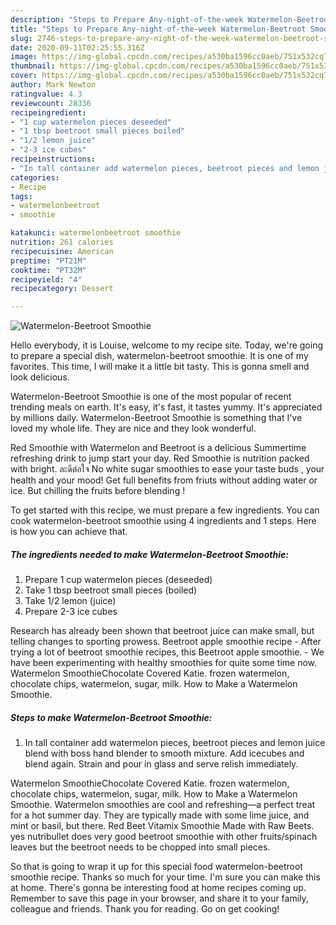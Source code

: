 ```yaml
---
description: "Steps to Prepare Any-night-of-the-week Watermelon-Beetroot Smoothie"
title: "Steps to Prepare Any-night-of-the-week Watermelon-Beetroot Smoothie"
slug: 2746-steps-to-prepare-any-night-of-the-week-watermelon-beetroot-smoothie
date: 2020-09-11T02:25:55.316Z
image: https://img-global.cpcdn.com/recipes/a530ba1596cc0aeb/751x532cq70/watermelon-beetroot-smoothie-recipe-main-photo.jpg
thumbnail: https://img-global.cpcdn.com/recipes/a530ba1596cc0aeb/751x532cq70/watermelon-beetroot-smoothie-recipe-main-photo.jpg
cover: https://img-global.cpcdn.com/recipes/a530ba1596cc0aeb/751x532cq70/watermelon-beetroot-smoothie-recipe-main-photo.jpg
author: Mark Newton
ratingvalue: 4.3
reviewcount: 28336
recipeingredient:
- "1 cup watermelon pieces deseeded"
- "1 tbsp beetroot small pieces boiled"
- "1/2 lemon juice"
- "2-3 ice cubes"
recipeinstructions:
- "In tall container add watermelon pieces, beetroot pieces and lemon juice blend with boss hand blender to smooth mixture. Add icecubes and blend again. Strain and pour in glass and serve relish immediately."
categories:
- Recipe
tags:
- watermelonbeetroot
- smoothie

katakunci: watermelonbeetroot smoothie 
nutrition: 261 calories
recipecuisine: American
preptime: "PT21M"
cooktime: "PT32M"
recipeyield: "4"
recipecategory: Dessert

---
```



![Watermelon-Beetroot Smoothie](https://img-global.cpcdn.com/recipes/a530ba1596cc0aeb/751x532cq70/watermelon-beetroot-smoothie-recipe-main-photo.jpg)

Hello everybody, it is Louise, welcome to my recipe site. Today, we're going to prepare a special dish, watermelon-beetroot smoothie. It is one of my favorites. This time, I will make it a little bit tasty. This is gonna smell and look delicious.

Watermelon-Beetroot Smoothie is one of the most popular of recent trending meals on earth. It's easy, it's fast, it tastes yummy. It's appreciated by millions daily. Watermelon-Beetroot Smoothie is something that I've loved my whole life. They are nice and they look wonderful.

Red Smoothie with Watermelon and Beetroot is a delicious Summertime refreshing drink to jump start your day. Red Smoothie is nutrition packed with bright. ละดีต่อใจ No white sugar smoothies to ease your taste buds , your health and your mood! Get full benefits from friuts without adding water or ice. But chilling the fruits before blending !


To get started with this recipe, we must prepare a few ingredients. You can cook watermelon-beetroot smoothie using 4 ingredients and 1 steps. Here is how you can achieve that.

<!--inarticleads1-->

##### The ingredients needed to make Watermelon-Beetroot Smoothie:

1. Prepare 1 cup watermelon pieces (deseeded)
1. Take 1 tbsp beetroot small pieces (boiled)
1. Take 1/2 lemon (juice)
1. Prepare 2-3 ice cubes


Research has already been shown that beetroot juice can make small, but telling changes to sporting prowess. Beetroot apple smoothie recipe - After trying a lot of beetroot smoothie recipes, this Beetroot apple smoothie. - We have been experimenting with healthy smoothies for quite some time now. Watermelon SmoothieChocolate Covered Katie. frozen watermelon, chocolate chips, watermelon, sugar, milk. How to Make a Watermelon Smoothie. 

<!--inarticleads2-->

##### Steps to make Watermelon-Beetroot Smoothie:

1. In tall container add watermelon pieces, beetroot pieces and lemon juice blend with boss hand blender to smooth mixture. Add icecubes and blend again. Strain and pour in glass and serve relish immediately.


Watermelon SmoothieChocolate Covered Katie. frozen watermelon, chocolate chips, watermelon, sugar, milk. How to Make a Watermelon Smoothie. Watermelon smoothies are cool and refreshing—a perfect treat for a hot summer day. They are typically made with some lime juice, and mint or basil, but there. Red Beet Vitamix Smoothie Made with Raw Beets. yes nutribullet does very good beetroot smoothie with other fruits/spinach leaves but the beetroot needs to be chopped into small pieces. 

So that is going to wrap it up for this special food watermelon-beetroot smoothie recipe. Thanks so much for your time. I'm sure you can make this at home. There's gonna be interesting food at home recipes coming up. Remember to save this page in your browser, and share it to your family, colleague and friends. Thank you for reading. Go on get cooking!
